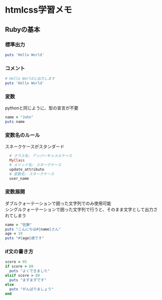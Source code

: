 # htmlcss学習メモ
## Rubyの基本
### 標準出力
```ruby
puts 'Hello World'
```
### コメント
```ruby
# Hello Worldと出力します
puts 'Hello World'
```
### 変数
pythonと同じように、型の宣言が不要
```ruby
name = "John"
puts name
```
### 変数名のルール
スネークケースがスタンダード
```ruby
  # クラス名: アッパーキャメルケース
  MyClass
  # メソッド名: スネークケース
  update_attribute
  # 変数名: スネークケース
  user_name
```
### 変数展開
ダブルクォーテーションで囲った文字列でのみ使用可能<br>
シングルクォーテーションで囲った文字列で行うと、そのまま文字として出力されてしまう
```ruby
name = "佐藤"
puts "こんにちは#{name}さん"
age = 19
puts "#{age}歳です"
```
### if文の書き方
```ruby
score = 95
if score > 80
  puts "よくできました"
elsif score > 60
  puts "まずまずです"
else 
  puts "がんばりましょう"
end
```
